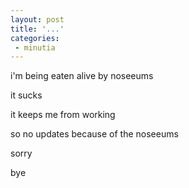 ```yaml
---
layout: post
title: '...'
categories:
 - minutia
---
```


i'm being eaten alive by noseeums

it sucks

it keeps me from working

so no updates because of the noseeums

sorry

bye

